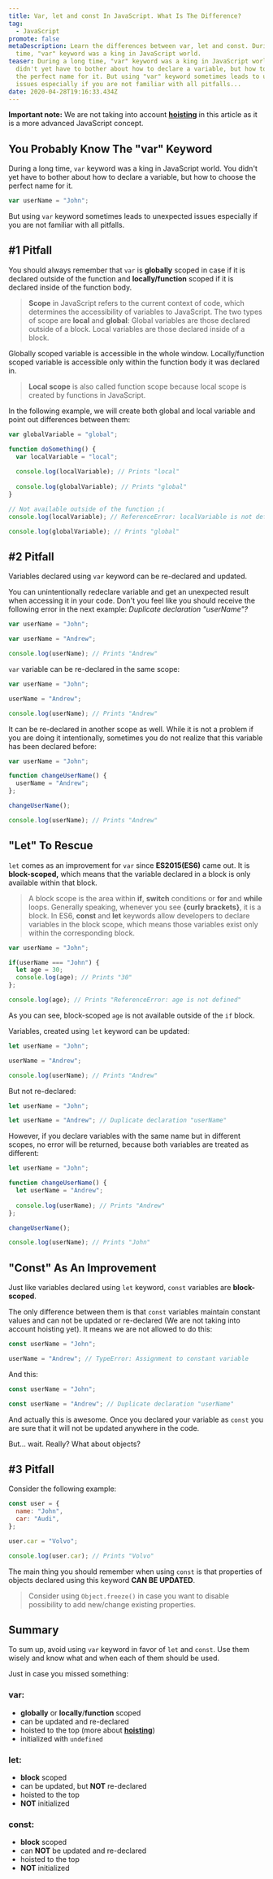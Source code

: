 ```yaml
---
title: Var, let and const In JavaScript. What Is The Difference?
tag:
  - JavaScript
promote: false
metaDescription: Learn the differences between var, let and const. During a long
  time, "var" keyword was a king in JavaScript world.
teaser: During a long time, "var" keyword was a king in JavaScript world. You
  didn't yet have to bother about how to declare a variable, but how to choose
  the perfect name for it. But using "var" keyword sometimes leads to unexpected
  issues especially if you are not familiar with all pitfalls...
date: 2020-04-28T19:16:33.434Z
---
```

**Important note:** We are not taking into account **[hoisting](/2020-04-30-hoisting-in-javascript/)** in this article as it is a more advanced JavaScript concept.

## You Probably Know The "var" Keyword

During a long time, `var` keyword was a king in JavaScript world. You didn't yet have to bother about how to declare a variable, but how to choose the perfect name for it.

```javascript
var userName = "John";
```

But using `var` keyword sometimes leads to unexpected issues especially if you are not familiar with all pitfalls. 

## \#1 Pitfall

You should always remember that `var` is **globally** scoped in case if it is declared outside of the function and **locally/function** scoped if it is declared inside of the function body.

> **Scope** in JavaScript refers to the current context of code, which determines the accessibility of variables to JavaScript. The two types of scope are **local** and **global**: Global variables are those declared outside of a block. Local variables are those declared inside of a block.

Globally scoped variable is accessible in the whole window. Locally/function scoped variable is accessible only within the function body it was declared in.

> **Local scope** is also called function scope because local scope is created by functions in JavaScript.

In the following example, we will create both global and local variable and point out differences between them:

```javascript
var globalVariable = "global";

function doSomething() {
  var localVariable = "local";
  
  console.log(localVariable); // Prints "local"
  
  console.log(globalVariable); // Prints "global"
}

// Not available outside of the function ;(
console.log(localVariable); // ReferenceError: localVariable is not defined

console.log(globalVariable); // Prints "global"
```

## \#2 Pitfall

Variables declared using `var` keyword can be re-declared and updated.

You can unintentionally redeclare variable and get an unexpected result when accessing it in your code. Don't you feel like you should receive the following error in the next example: *Duplicate declaration "userName"?*

```javascript
var userName = "John";

var userName = "Andrew";

console.log(userName); // Prints "Andrew"
```

`var` variable can be re-declared in the same scope:

```javascript
var userName = "John";

userName = "Andrew";

console.log(userName); // Prints "Andrew"
```

It can be re-declared in another scope as well. While it is not a problem if you are doing it intentionally, sometimes you do not realize that this variable has been declared before:

```javascript
var userName = "John";

function changeUserName() {
  userName = "Andrew";
};

changeUserName();

console.log(userName); // Prints "Andrew"
```

## "Let" To Rescue

`let` comes as an improvement for `var` since **ES2015(ES6)** came out. It is **block-scoped,** which means that the variable declared in a block is only available within that block.

> A block scope is the area within **if**, **switch** conditions or **for** and **while** loops. Generally speaking, whenever you see **{curly brackets}**, it is a block. In ES6, **const** and **let** keywords allow developers to declare variables in the block scope, which means those variables exist only within the corresponding block.

```javascript
var userName = "John";

if(userName === "John") {
  let age = 30;
  console.log(age); // Prints "30"
};

console.log(age); // Prints "ReferenceError: age is not defined"
```

As you can see, block-scoped `age` is not available outside of the `if` block.

Variables, created using `let` keyword can be updated:

```javascript
let userName = "John";

userName = "Andrew";

console.log(userName); // Prints "Andrew"
```

But not re-declared:

```javascript
let userName = "John";

let userName = "Andrew"; // Duplicate declaration "userName"
```

However, if you declare variables with the same name but in different scopes, no error will be returned, because both variables are treated as different:

```javascript
let userName = "John";

function changeUserName() {
  let userName = "Andrew";
  
  console.log(userName); // Prints "Andrew"
};

changeUserName();

console.log(userName); // Prints "John"
```

## "Const" As An Improvement

Just like variables declared using `let` keyword, `const` variables are **block-scoped**. 

The only difference between them is that `const` variables maintain constant values and can not be updated or re-declared (We are not taking into account hoisting yet). It means we are not allowed to do this:

```javascript
const userName = "John";

userName = "Andrew"; // TypeError: Assignment to constant variable
```

And this:

```javascript
const userName = "John";

const userName = "Andrew"; // Duplicate declaration "userName"
```

And actually this is awesome. Once you declared your variable as `const` you are sure that it will not be updated anywhere in the code.

But... wait. Really? What about objects?

## \#3 Pitfall

Consider the following example:

```javascript
const user = {
  name: "John",
  car: "Audi",
};

user.car = "Volvo";

console.log(user.car); // Prints "Volvo"
```

The main thing you should remember when using `const` is that properties of objects declared using this keyword **CAN BE UPDATED**.

> Consider using `Object.freeze()` in case you want to disable possibility to add new/change existing properties.

## Summary

To sum up, avoid using `var` keyword in favor of `let` and `const`. Use them wisely and know what and when each of them should be used.

Just in case you missed something:

### var:

* **globally** or **locally**/**function** scoped
* can be updated and re-declared
* hoisted to the top (more about **[hoisting](/2020-04-30-hoisting-in-javascript/)**)
* initialized with `undefined`

### let:

* **block** scoped
* can be updated, but **NOT** re-declared
* hoisted to the top
* **NOT** initialized

### const:

* **block** scoped
* can **NOT** be updated and re-declared
* hoisted to the top
* **NOT** initialized